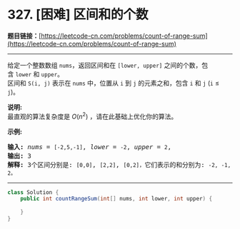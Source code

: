 # 327. [困难] 区间和的个数

**题目链接：**[https://leetcode-cn.com/problems/count-of-range-sum](https://leetcode-cn.com/problems/count-of-range-sum)

---

<div class="content__1Y2H">
 <div class="notranslate">
  <p>给定一个整数数组&nbsp;<code>nums</code>，返回区间和在&nbsp;<code>[lower, upper]</code>&nbsp;之间的个数，包含&nbsp;<code>lower</code>&nbsp;和&nbsp;<code>upper</code>。<br> 区间和&nbsp;<code>S(i, j)</code>&nbsp;表示在&nbsp;<code>nums</code>&nbsp;中，位置从&nbsp;<code>i</code>&nbsp;到&nbsp;<code>j</code>&nbsp;的元素之和，包含&nbsp;<code>i</code>&nbsp;和&nbsp;<code>j</code>&nbsp;(<code>i</code> ≤ <code>j</code>)。</p> 
  <p><strong>说明:</strong><br> 最直观的算法复杂度是&nbsp;<em>O</em>(<em>n</em><sup>2</sup>) ，请在此基础上优化你的算法。</p> 
  <p><strong>示例:</strong></p> 
  <pre class="language-text"><strong>输入: </strong><em>nums</em> = <code>[-2,5,-1]</code>, <em>lower</em> = <code>-2</code>, <em>upper</em> = <code>2</code>,
<strong>输出: </strong>3 
<strong>解释: </strong>3个区间分别是: <code>[0,0]</code>, <code>[2,2]</code>, <code>[0,2]，</code>它们表示的和分别为: <code>-2, -1, 2。</code>
</pre> 
 </div>
</div>

---

```java
class Solution {
    public int countRangeSum(int[] nums, int lower, int upper) {
        
    }
}
```